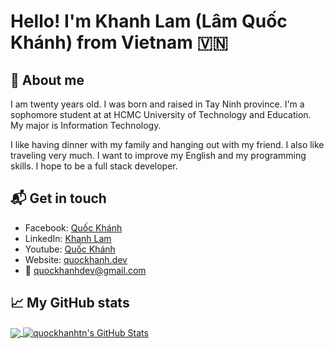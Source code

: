 # Hello! I'm Khanh Lam (Lâm Quốc Khánh) from Vietnam :vietnam:

## 🔴 About me

I am twenty years old. I was born and raised in Tay Ninh province. I'm a sophomore student at at HCMC University of Technology and Education. My major is Information Technology.

I like having dinner with my family and hanging out with my friend. I also like traveling very much. I want to improve my English and my programming skills. I hope to be a full stack developer.



## 📬 Get in touch
- Facebook: [Quốc Khánh](http://facebook.com/profile.php?id=100004367534716)
- LinkedIn: [Khanh Lam](https://www.linkedin.com/in/lamquockhanh)
- Youtube: [Quốc Khánh](https://www.youtube.com/channel/UCmhjCVQCe69Z68Fc6zsifAQ)
- Website: [quockhanh.dev](https://quockhanh.dev)
- :email: [quockhanhdev@gmail.com](mailto:quockhanhdev@gmail.com)



## &#x1f4c8; My GitHub stats

<a href="https://github.com/quockhanhtn/quockhanhtn">
  <img align="center" src="https://github-readme-stats.vercel.app/api/top-langs/?username=quockhanhtn&hide=java,html&title_color=ffffff&text_color=c9cacc&icon_color=2bbc8a&bg_color=1d1f21" />
</a>

<a href="https://github.com/quockhanhtn/quockhanhtn">
  <img align="center" src="https://github-readme-stats.vercel.app/api?username=quockhanhtn&show_icons=true&line_height=27&count_private=true&title_color=ffffff&text_color=c9cacc&icon_color=2bbc8a&bg_color=1d1f21" alt="quockhanhtn's GitHub Stats" />
</a>

[1]: https://quockhanhtn.me/?utm_source=github.com&utm_medium=gh-profile-quockhanhtn&utm_campaign=quockhanhtn
[2]: https://www.linkedin.com/in/quockhanhtn
[3]: https://www.twitter.com/quockhanhtn
[4]: https://dev.to/quockhanhtn
[5]: https://newsletter.quockhanhtn.me?utm_source=github.com&utm_medium=gh-profile-quockhanhtn&utm_campaign=quockhanhtn
